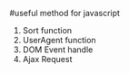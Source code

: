 #useful method for javascript
1. Sort function
2. UserAgent function
3. DOM Event handle
4. Ajax Request


